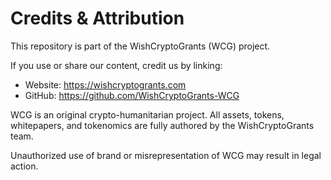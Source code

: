 # Credits & Attribution

This repository is part of the WishCryptoGrants (WCG) project.

If you use or share our content, credit us by linking:
- Website: https://wishcryptogrants.com
- GitHub: https://github.com/WishCryptoGrants-WCG

WCG is an original crypto-humanitarian project. All assets, tokens, whitepapers, and tokenomics are fully authored by the WishCryptoGrants team.

Unauthorized use of brand or misrepresentation of WCG may result in legal action.
